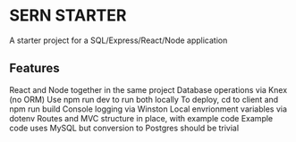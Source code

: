 # SERN STARTER
A starter project for a SQL/Express/React/Node application

## Features
React and Node together in the same project
Database operations via Knex (no ORM)
Use npm run dev to run both locally
To deploy, cd to client and npm run build
Console logging via Winston
Local envrionment variables via dotenv
Routes and MVC structure in place, with example code
Example code uses MySQL but conversion to Postgres should be trivial

